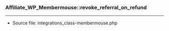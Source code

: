 ### Affiliate_WP_Membermouse::revoke_referral_on_refund

----

- Source file: integrations_class-membermouse.php